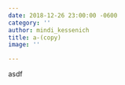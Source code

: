 ```yaml
---
date: 2018-12-26 23:00:00 -0600
category: ''
author: mindi_kessenich
title: a-(copy)
image: ''

---
```

asdf